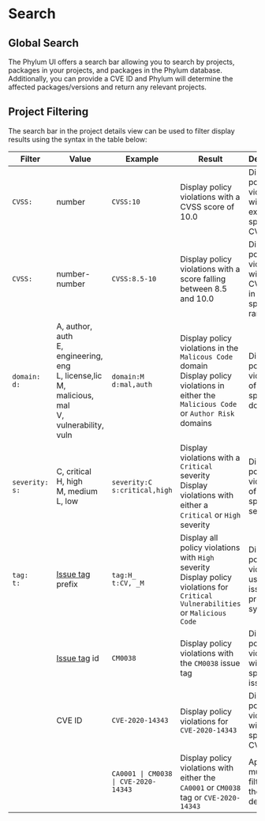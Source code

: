 # Search

## Global Search
The Phylum UI offers a search bar allowing you to search by projects, packages in your projects, and packages in the Phylum database. Additionally, you can provide a CVE ID and Phylum will determine the affected packages/versions and return any relevant projects.

## Project Filtering

The search bar in the project details view can be used to filter display results using the syntax in the table below:

| Filter | Value | Example | Result | Description |
| --- | --- | --- | --- | --- |
| `CVSS:` | number | `CVSS:10` | Display policy violations with a CVSS score of 10.0 | Display policy violations with the exact specified CVSS score |
| `CVSS:` | number-number | `CVSS:8.5-10` | Display policy violations with a score falling between 8.5 and 10.0 | Display policy violations with a CVSS score in the specified range |
| `domain:` <br> `d:`| A, author, auth <br> E, engineering, eng <br> L, license,lic <br> M, malicious, mal  <br> V, vulnerability, vuln | `domain:M` <br> `d:mal,auth` | Display policy violations in the `Malicous Code` domain <br> Display policy violations in either the `Malicious Code` or `Author Risk` domains | Display policy violations of the specified domain |
| `severity:`  <br> `s:` | C, critical <br> H, high <br> M, medium <br> L, low | `severity:C` <br> `s:critical,high` | Display violations with a `Critical` severity <br> Display violations with either a `Critical` or `High` severity | Display policy violations of the specified severity |
| `tag:` <br> `t:` | [Issue tag] prefix | `tag:H_` <br> `t:CV, _M` | Display all policy violations with `High` severity <br> Display policy violations for `Critical Vulnerabilities` or `Malicious Code` | Display policy violations using the issue tag prefix syntax |
| | [Issue tag] id | `CM0038` | Display policy violations with the `CM0038` issue tag | Display policy violations with the specified issue tag id |
| | CVE ID | `CVE-2020-14343` | Display policy violations for `CVE-2020-14343` | Display policy violations with the specified CVE ID |
| | | `CA0001 \| CM0038 \| CVE-2020-14343` | Display policy violations with either the `CA0001` or `CM0038` tag or `CVE-2020-14343` | Apply multiple filters using the `\|` delimiter |

[Issue tag]:https://docs.phylum.io/knowledge_base/issue_tags
